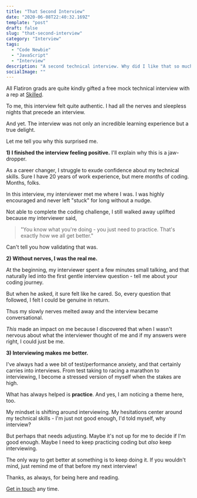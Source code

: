 ```yaml
---
title: "That Second Interview"
date: "2020-06-08T22:40:32.169Z"
template: "post"
draft: false
slug: "that-second-interview"
category: "Interview"
tags:
  - "Code Newbie"
  - "JavaScript"
  - "Interview"
description: "A second technical interview. Why did I like that so much?"
socialImage: ""
---
```


All Flatiron grads are quite kindly gifted a free mock technical interview with a rep at [Skilled](https://www.skilledinc.com/). 

To me, this interview felt quite authentic. I had all the nerves and sleepless nights that precede an interview.

And yet. The interview was not only an incredible learning experience but a true delight. 

Let me tell you why this surprised me.

**1) I finished the interview feeling positive.** I'll explain why this is a jaw-dropper.

As a career changer, I struggle to exude confidence about my technical skills. Sure I have 20 years of work experience, but mere *months* of coding. Months, folks.

In this interview, my interviewer met me where I was. I was highly encouraged and never left "stuck" for long without a nudge.

Not able to complete the coding challenge, I still walked away uplifted because my interviewer said,

>"You know what you're doing - you just need to practice. That's exactly how we all get better."

Can't tell you how validating that was.

**2) Without nerves, I was the real me.**

At the beginning, my interviewer spent a few minutes small talking, and that naturally led into the first gentle interview question - tell me about your coding journey.

But when he asked, it sure felt like he cared. So, every question that followed, I felt I could be genuine in return.

Thus my slowly nerves melted away and the interview became conversational. 

*This* made an impact on me because I discovered that when I wasn't nervous about what the interviewer thought of me and if my answers were right, I could just be me. 

**3) Interviewing makes me better.**

I've always had a wee bit of test/performance anxiety, and that certainly carries into interviews. From test taking to racing a marathon to interviewing, I become a stressed version of myself when the stakes are high.

What has always helped is **practice**. And yes, I am noticing a theme here, too.

My mindset is shifting around interviewing. My hesitations center around my technical skills - I'm just not good enough, I'd told myself, why interview?

But perhaps that needs adjusting. Maybe it's not up for me to decide if I'm good enough. Maybe I need to keep practicing coding but *also* keep interviewing.

The only way to get better at something is to keep doing it. If you wouldn't mind, just remind me of that before my next interview!

Thanks, as always, for being here and reading.

[Get in touch](/pages/contacts) any time.